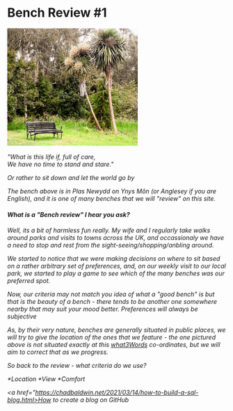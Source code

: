 <h1>Bench Review #1</h1>
<img class="image" src="/docs/assets/20230617_134601-EDIT.jpg" width = "300">

<i>"What is this life if, full of care,<br>
We have no time to stand and stare."<i>

Or rather to sit down and let the world go by

The bench above is in Plas Newydd on Ynys Môn <i>(or Anglesey if you are English)</i>, and it is one of many benches that we will "review" on this site.<br>

<h4>What is a "Bench review" I hear you ask?</h4>

Well, its a bit of harmless fun really. 
My wife and I regularly take walks around parks and visits to towns across the UK, and occassionaly we have a need to stop and rest from the sight-seeing/shopping/anbling around.

We started to notice that we were making decisions on where to sit based on a rather arbitrary set of preferences, and, on our weekly visit to our local park, we started to play a game to see which of the many benches was our preferred spot.

Now, our criteria may not match you idea of what a "good bench" is but that is the beauty of a bench - there tends to be another one somewhere nearby that may suit your mood better. Preferences will always be subjective

As, by their very nature, benches are generally situated in public places, we will try to give the location of the ones that we feature - the one pictured above is not situated exactly at this <a href="https://w3w.co/language.ratty.shark">what3Words</a> co-ordinates, but we will aim to correct that as we progress.

So back to the review - what criteria do we use?

*Location
*View
*Comfort

<a href="https://chadbaldwin.net/2021/03/14/how-to-build-a-sql-blog.html>How to create a blog on GitHub</a>
